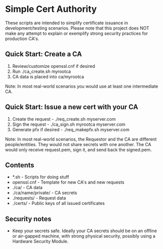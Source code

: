 # Simple Cert Authority

These scripts are intended to simplify certificate issuance in development/testing scenarios.  Please note that this project does NOT make any attempt to explain or exemplify strong security practices for production CA's.

## Quick Start: Create a CA
1. Review/customize openssl.cnf if desired
2. Run ./ca\_create.sh myrootca
3. CA data is placed into ca/myrootca

Note: In most real-world scenarios you would use at least one intermediate CA.

## Quick Start: Issue a new cert with your CA
1. Create the request - ./req\_create.sh myserver.com
2. Sign the request - ./ca\_sign.sh myrootca myserver.com
3. Generate pfx if desired - ./req\_makepfx.sh myserver.com

Note: In most real-world scenarios, the Requestor and the CA are different people/entities. They would not share secrets with one another. The CA would only receive request.pem, sign it, and send back the signed.pem.

## Contents
- *.sh - Scripts for doing stuff
- openssl.cnf - Template for new CA's and new requests
- ./ca/ - CA data
- ./ca/name/private/ - CA secrets
- ./requests/ - Request data
- ./certs/ - Public keys of all issued certificates

## Security notes
- Keep your secrets safe.  Ideally your CA secrets should be on an offline or air-gapped machine, with strong physical security, possibly using a Hardware Security Module.

